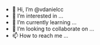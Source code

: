 - 👋 Hi, I’m @vdanielcc
- 👀 I’m interested in ...
- 🌱 I’m currently learning ...
- 💞️ I’m looking to collaborate on ...
- 📫 How to reach me ...

<!---
vdanielcc/vdanielcc is a ✨ special ✨ repository because its `README.md` (this file) appears on your GitHub profile.
You can click the Preview link to take a look at your changes.
--->
